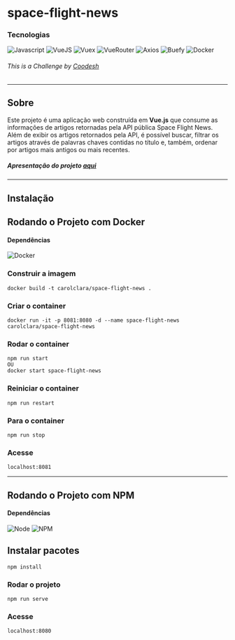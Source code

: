 # space-flight-news

### Tecnologias
![Javascript](https://img.shields.io/badge/JavaScript-yellow)
![VueJS](https://img.shields.io/badge/Vue.js-green)
![Vuex](https://img.shields.io/badge/Vuex-darkgreen)
![VueRouter](https://img.shields.io/badge/VueRouter-brightgreen)
![Axios](https://img.shields.io/badge/Axios-blue)
![Buefy](https://img.shields.io/badge/Buefy-blueviolet)
![Docker](https://img.shields.io/badge/Docker-blue)

###### This is a Challenge by [Coodesh](https://coodesh.com/)

---

## Sobre

Este projeto é uma aplicação web construída em **Vue.js** que consume as informações de artigos retornadas 
pela API pública Space Flight News. Além de exibir os artigos retornados pela API, é possível buscar, filtrar 
os artigos através de palavras chaves contidas no título e, também, ordenar por artigos mais antigos ou 
mais recentes.

##### Apresentação do projeto [aqui](https://www.loom.com/share/f40b09e4314f4a6ab5b3486a117f76dd?sharedAppSource=personal_library)

---

## Instalação
## Rodando o Projeto com Docker

#### Dependências
![Docker](https://img.shields.io/badge/Docker--blue)

### Construir a imagem
```
docker build -t carolclara/space-flight-news .
```

### Criar o container
```
docker run -it -p 8081:8080 -d --name space-flight-news carolclara/space-flight-news
```

### Rodar o container
```
npm run start 
OU 
docker start space-flight-news
```

### Reiniciar o container
```
npm run restart
```

### Para o container
```
npm run stop
```

### Acesse
```
localhost:8081
```


---

## Rodando o Projeto com NPM

#### Dependências

![Node](https://img.shields.io/badge/Node.js-16.13.0-success)
![NPM](https://img.shields.io/badge/NPM-8.1.0-red)

## Instalar pacotes
```
npm install
```

### Rodar o projeto
```
npm run serve
```

### Acesse
```
localhost:8080
```
